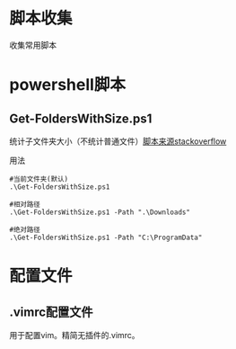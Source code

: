 # 脚本收集
 收集常用脚本
# powershell脚本
## Get-FoldersWithSize.ps1
统计子文件夹大小（不统计普通文件）[脚本来源stackoverflow](https://stackoverflow.com/questions/42391237/powershell-folder-size-sort-with-auto-size-conversion)
 


用法
```
#当前文件夹(默认)
.\Get-FoldersWithSize.ps1

#相对路径
.\Get-FoldersWithSize.ps1 -Path ".\Downloads"

#绝对路径
.\Get-FoldersWithSize.ps1 -Path "C:\ProgramData"
```

# 配置文件
## .vimrc配置文件
用于配置vim。精简无插件的.vimrc。

